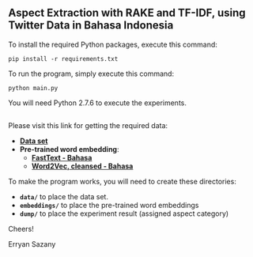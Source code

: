 ## Aspect Extraction with RAKE and TF-IDF, using Twitter Data in Bahasa Indonesia

To install the required Python packages, execute this command:

    pip install -r requirements.txt

To run the program, simply execute this command:

    python main.py

You will need Python 2.7.6 to execute the experiments.

##

Please visit this link for getting the required data:

* **[Data set](https://drive.google.com/open?id=1tSX-Ml68ZpxJ8UNxSU9TIiiRlLoUbHZB)**
* **Pre-trained word embedding**:
	* **[FastText - Bahasa](https://drive.google.com/open?id=1gS5WD18TU22gYSqPg8ptdq7UGIgn2XRv)**
	* **[Word2Vec, cleansed - Bahasa](https://drive.google.com/open?id=1jJdausT8ro1dsFAwlxe40y1gaYRUsq12)**

To make the program works, you will need to create these directories:

* **`data/`** to place the data set.
* **`embeddings/`** to place the pre-trained word embeddings
* **`dump/`** to place the experiment result (assigned aspect category)


Cheers!

Erryan Sazany
